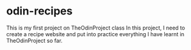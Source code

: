 # odin-recipes
This is my first project on TheOdinProject class
In this project, I need to create a recipe website and put into practice everything I have learnt in TheOdinProject so far.
